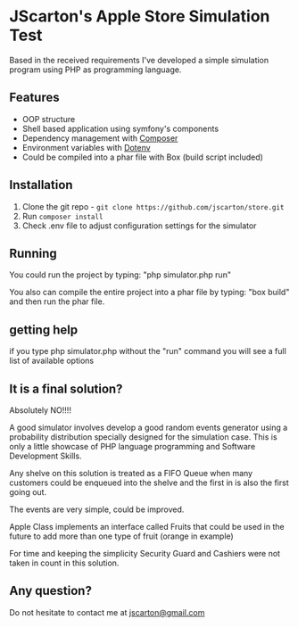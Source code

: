 # JScarton's Apple Store Simulation Test

Based in the received requirements I've developed a simple simulation program using PHP as programming language.


## Features

* OOP structure
* Shell based application using symfony's components
* Dependency management with [Composer](http://getcomposer.org)
* Environment variables with [Dotenv](https://github.com/vlucas/phpdotenv)
* Could be compiled into a phar file with Box (build script included)

## Installation

1. Clone the git repo - `git clone https://github.com/jscarton/store.git`
2. Run `composer install`
3. Check .env file to adjust configuration settings for the simulator

## Running

You could run the project by typing: "php simulator.php run"


You also can compile the entire project into a phar file by typing:  "box build" and then run the phar file.


## getting help
if you type php simulator.php without the "run" command you will see a full list of available options

## It is a final solution?
Absolutely NO!!!!

A good simulator involves develop a good random events generator using a probability distribution specially designed for the simulation case. This is only a little showcase of PHP language programming and Software Development Skills.

Any shelve on this solution is treated as a FIFO Queue when many customers could be enqueued into the shelve and the first in is also the first going out.

The events are very simple, could be improved.

Apple Class implements an interface called Fruits that could be used in the future to add more than one type of fruit (orange in example)

For time and keeping the simplicity Security Guard and Cashiers were not taken in count in this solution.

## Any question?

Do not hesitate to contact me at jscarton@gmail.com

